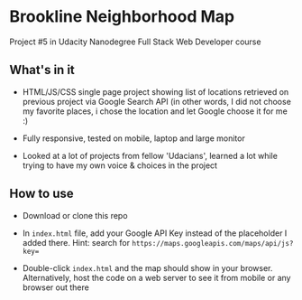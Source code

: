 # Brookline Neighborhood Map
Project #5 in Udacity Nanodegree Full Stack Web Developer course

## What's in it
* HTML/JS/CSS single page project showing list of locations retrieved on
previous project via Google Search API (in other words, I did not choose
my favorite places, i chose the location and let Google choose it for me :)

* Fully responsive, tested on mobile, laptop and large monitor

* Looked at a lot of projects from fellow 'Udacians', learned a lot while
trying to have my own voice & choices in the project

## How to use
* Download or clone this repo

* In `index.html` file, add your Google API Key instead of the placeholder
I added there. Hint: search for ```https://maps.googleapis.com/maps/api/js?key=```

* Double-click `index.html` and the map should show in your browser.
Alternatively, host the code on a web server to see it from mobile or any
browser out there
